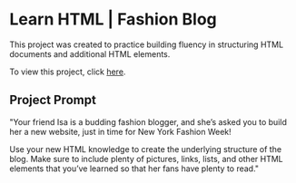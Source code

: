 # Learn HTML | Fashion Blog
This project was created to practice building fluency in structuring HTML documents and additional HTML elements.

To view this project, click [here](https://vivian-mca.github.io/HTML-CSS-Codecademy-Projects/Fashion%20Blog/).

## Project Prompt
"Your friend Isa is a budding fashion blogger, and she’s asked you to build her a new website, just in time for New York Fashion Week!

Use your new HTML knowledge to create the underlying structure of the blog. Make sure to include plenty of pictures, links, lists, and other HTML elements that you’ve learned so that her fans have plenty to read."
